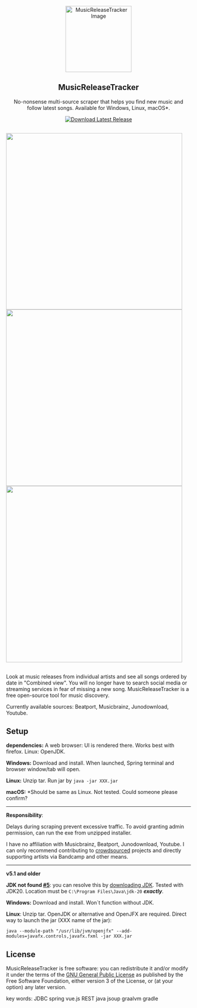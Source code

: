 <p align="center">
  <img src="https://github.com/BLCK-B/MusicReleaseTracker/assets/123077751/f432e824-6772-401e-8419-90da707887f4" width="180px" alt="MusicReleaseTracker Image">
</p>

<h2 align="center">MusicReleaseTracker</h2>

<p align="center">
No-nonsense multi-source scraper that helps you find new music and follow latest songs. Available for Windows, Linux, macOS*.
</p>

<p align="center">
  <a href="https://github.com/BLCK-B/MusicReleaseTracker/releases/latest">
    <img src="https://img.shields.io/github/v/release/BLCK-B/MusicReleaseTracker?label=Download%20Latest%20Release" alt="Download Latest Release">
  </a>
</p>

##

<img src="https://github.com/BLCK-B/MusicReleaseTracker/assets/123077751/82621c39-73fb-43c0-b5b9-eab7313eb417" width="480px"/>
<img src="https://github.com/BLCK-B/MusicReleaseTracker/assets/123077751/3de8e98a-eee8-4eca-baf3-06fa56a9543e" width="480px"/>
<img src="https://github.com/BLCK-B/MusicReleaseTracker/assets/123077751/b9120ff1-e74a-4eae-b702-699fcf2b769d" width="480px"/>

##

Look at music releases from individual artists and see all songs ordered by date in "Combined view".
You will no longer have to search social media or streaming services in fear of missing a new song. MusicReleaseTracker is a free open-source tool for music discovery.

Currently available sources: Beatport, Musicbrainz, Junodownload, Youtube.

Setup
-

**dependencies:** A web browser: UI is rendered there. Works best with firefox. Linux: OpenJDK.

**Windows:** Download and install. When launched, Spring terminal and browser window/tab will open.

**Linux:** Unzip tar. Run jar by ```java -jar XXX.jar```

**macOS:** *Should be same as Linux. Not tested. Could someone please confirm?

---

**Responsibility**:

Delays during scraping prevent excessive traffic.
To avoid granting admin permission, can run the exe from unzipped installer.

I have no affiliation with Musicbrainz, Beatport, Junodownload, Youtube. I can only recommend contributing to [crowdsourced](https://musicbrainz.org/doc/How_to_Contribute) projects and directly supporting artists via Bandcamp and other means.

---

**v5.1 and older**

**JDK not found [#5](https://github.com/BLCK-B/MusicReleaseTracker/issues/5)**: you can resolve this by [downloading JDK](https://www.oracle.com/java/technologies/downloads/). Tested with JDK20. Location must be `C:\Program Files\Java\jdk-20` ***exactly***.

**Windows:** Download and install. Won´t function without JDK.

**Linux**: Unzip tar. OpenJDK or alternative and OpenJFX are required. Direct way to launch the jar (XXX name of the jar):
```
java --module-path "/usr/lib/jvm/openjfx" --add-modules=javafx.controls,javafx.fxml -jar XXX.jar
```


License
-

MusicReleaseTracker is free software: you can redistribute it and/or modify it under the terms of the [GNU General Public License](https://www.gnu.org/licenses/gpl-3.0.html) as published by the Free Software Foundation, either version 3 of the License, or (at your option) any later version.

key words: JDBC spring vue.js REST java jsoup graalvm gradle

